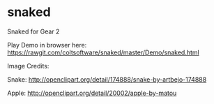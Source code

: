 snaked
======

Snaked for Gear 2

Play Demo in browser here: https://rawgit.com/coltsoftware/snaked/master/Demo/snaked.html

Image Credits:

Snake:
http://openclipart.org/detail/174888/snake-by-artbejo-174888

Apple:
http://openclipart.org/detail/20002/apple-by-matou